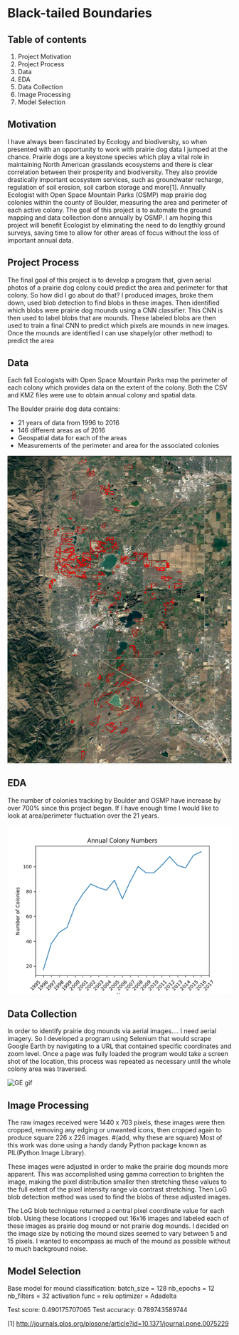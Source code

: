 
Black-tailed Boundaries
=======================


 Table of contents
 -----------------
1. Project Motivation
2. Project Process
3. Data
4. EDA
5. Data Collection
6. Image Processing
7. Model Selection


Motivation
----------
 I have always been fascinated by Ecology and biodiversity, so when presented with an opportunity to work with prairie dog data I jumped at the chance. Prairie dogs are a keystone species which play a vital role in maintaining North American grasslands ecosystems and there is clear correlation between their prosperity and biodiversity. They also provide drastically important ecosystem services, such as groundwater recharge, regulation of soil erosion, soil carbon storage and more[1]. Annually Ecologist with Open Space Mountain Parks (OSMP) map prairie dog colonies within the county of Boulder, measuring the area and perimeter of each active colony. The goal of this project is to automate the ground mapping and data collection done annually by OSMP. I am hoping this project will benefit Ecologist by eliminating the need to do lengthly ground surveys, saving time to allow for other areas of focus without the loss of important annual data.

 Project Process
 -------
 The final goal of this project is to develop a program that, given aerial photos of a prairie dog colony could predict the area and perimeter for that colony. So how did I go about do that? I produced images, broke them down, used blob detection to find blobs in these images. Then identified which blobs were prairie dog mounds using a CNN classifier. This CNN is then used to label blobs that are mounds. These labeled blobs are then used to train a final CNN to predict which pixels are mounds in new images. Once the mounds are identified I can use shapely(or other method) to predict the area

Data
----
Each fall Ecologists with Open Space Mountain Parks map the perimeter of each colony which provides data on the extent of the colony. Both the CSV and KMZ files were use to obtain annual colony and spatial data.

The Boulder prairie dog data contains:
- 21 years of data from 1996 to 2016
- 146 different areas as of 2016
- Geospatial data for each of the areas
- Measurements of the perimeter and area for the associated colonies

![areas image](images/area_ss.png)


EDA
---
 The number of colonies tracking by Boulder and OSMP have increase by over 700% since this project began. If I have enough time I would like to look at area/perimeter fluctuation over the 21 years.

![Annual area numbers](images/colony_growth.png)


Data Collection
---------------
In order to identify prairie dog mounds via aerial images.... I need aerial imagery. So I developed a program using Selenium that would scrape Google Earth by navigating to a URL that contained specific coordinates and zoom level. Once a page was fully loaded the program would take a screen shot of the location, this process was repeated as necessary until the whole colony area was traversed.  

![GE gif](images/ge_gif.gif)

Image Processing
----------------
The raw images received were 1440 x 703 pixels, these images were then cropped, removing any edging or unwanted icons, then cropped again to produce square 226 x 226 images. #(add, why these are square) Most of this work was done using a handy dandy Python package known as PIL(Python Image Library).

These images were adjusted in order to make the prairie dog mounds more apparent. This was accomplished using gamma correction to brighten the image, making the pixel distribution smaller then stretching these values to the full extent of the pixel intensity range via contrast stretching. Then LoG blob detection method was used to find the blobs of these adjusted images.

The LoG blob technique returned a central pixel coordinate value for each blob. Using these locations I cropped out 16x16 images and labeled each of these images as prairie dog mound or not prairie dog mounds. I decided on the image size by noticing the mound sizes seemed to vary between 5 and 15 pixels. I wanted to encompass as much of the mound as possible without to much background noise.

Model Selection
---------------
Base model for mound classification:
batch_size = 128
nb_epochs = 12
nb_filters = 32
activation func = relu
optimizer = Adadelta

Test score: 0.490175707065
Test accuracy: 0.789743589744

[1] http://journals.plos.org/plosone/article?id=10.1371/journal.pone.0075229

